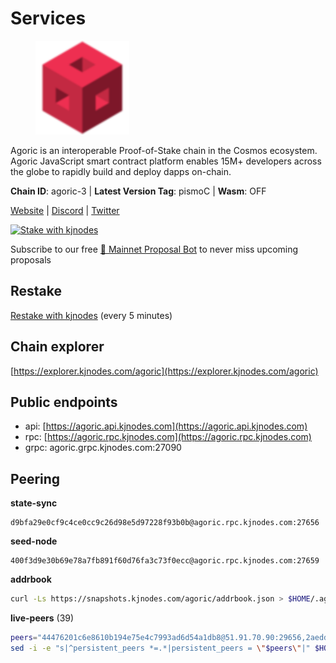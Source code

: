 # Services

<figure><img src="https://raw.githubusercontent.com/kj89/cosmos-images/main/logos/agoric.png" width="150" alt=""><figcaption></figcaption></figure>

Agoric is an interoperable Proof-of-Stake chain in the Cosmos ecosystem.  Agoric JavaScript smart contract platform enables 15M+ developers across the  globe to rapidly build and deploy dapps on-chain.

**Chain ID**: agoric-3 | **Latest Version Tag**: pismoC | **Wasm**: OFF

[Website](https://agoric.com) | [Discord](https://discord.com/invite/qDW8DRes4s) | [Twitter](https://twitter.com/agoric)

[![Stake with kjnodes](https://i.ibb.co/cr44Q8j/button-stake-with-kjnodes.png)](https://restake.app/agoric/agoricvaloper1ku5sm2twlsywdrp4wz3kfwgyrtqtp0lpr3nvk8)

Subscribe to our free [🤖 Mainnet Proposal Bot](https://t.me/kjnodes_proposal_bot) to never miss upcoming proposals

## Restake

[Restake with kjnodes](https://restake.app/agoric/agoricvaloper1ku5sm2twlsywdrp4wz3kfwgyrtqtp0lpr3nvk8) (every 5 minutes)
## Chain explorer
[https://explorer.kjnodes.com/agoric](https://explorer.kjnodes.com/agoric)

## Public endpoints

* api: [https://agoric.api.kjnodes.com](https://agoric.api.kjnodes.com)
* rpc: [https://agoric.rpc.kjnodes.com](https://agoric.rpc.kjnodes.com)
* grpc: agoric.grpc.kjnodes.com:27090

## Peering

**state-sync**

```text
d9bfa29e0cf9c4ce0cc9c26d98e5d97228f93b0b@agoric.rpc.kjnodes.com:27656
```

**seed-node**

```text
400f3d9e30b69e78a7fb891f60d76fa3c73f0ecc@agoric.rpc.kjnodes.com:27659
```

**addrbook**
```bash
curl -Ls https://snapshots.kjnodes.com/agoric/addrbook.json > $HOME/.agoric/config/addrbook.json
```

**live-peers** (39)
```bash
peers="44476201c6e8610b194e75e4c7993ad6d54a1db8@51.91.70.90:29656,2aedd7163a8ee725507e461b13fb90c091ee1c42@128.0.51.32:26656,d9bfa29e0cf9c4ce0cc9c26d98e5d97228f93b0b@65.109.88.38:27656,9837ffb0e6efb898b55e02f53005b95a727f32d1@18.142.177.75:26656,aea83f0d95f3732c700c7fd22f4afdf68f53e538@143.198.100.136:26656,a38a30c1dd31f63be2befd40b82964b215c3c288@165.22.251.28:26656,63bd6649f80362ce513027d99ef32c826fdbd259@45.9.62.136:26656,0464c8dded70d01f5ab50a8d6047a6b27ddf2ccd@84.244.95.232:26656,ca4c3b9d0cf78d934a3b972c328db2e4a9a66c42@64.32.40.114:26656,1bc9d0bc21a36cbe549088b49539b73e7580506b@89.58.3.166:26656,711f6f36a6ec3924b6d721de6adce604092e59f2@116.202.226.169:26656,0837c0dac0bb15e79e64207bb0fa5a9a6fa42ad4@178.62.116.62:26656,d56af8cb0716909f9b804e7dec8c1d34ae4eed16@65.108.142.81:26676,f095bb53006ebddcbbf29c8df70dddcba6419e36@142.93.145.13:26656,47c35c8137ad2098e0b2a79077fea93a530034d8@185.144.83.130:26656,9d2bf3feb8a0a95ccce16a94f926d1c5ddad5190@65.108.121.110:12656,0f642db2770d4dd3e0d030b2f14f1365e40f3b38@82.100.58.101:26657,1312bbbd4ed1e58b9e4eb1d7788187a4607915e9@165.22.199.234:26060,23fd78b96fc7f17b47fc4a0d442b0ec53faebd88@157.90.91.20:12656,6ba72731d54ded6d012fa7b02ae46e0c214b1e07@5.75.230.116:26656,8c30ee29afc4b77cf98222edcc3fe823cf1e8306@195.201.106.244:26656,8880e10d956bff921ef928794dcadcc22c7087b4@51.91.218.186:26656,b2406ba97421a9030bed25560c99b25965b6c336@135.181.2.54:26656,9e673680df593d841b0e09c49f87409654d84ae9@95.217.202.49:37656,e759de7a872eff293ab1316a0745eb5fdd5614f3@88.217.142.187:26656,5e0acd690771af91625095185f6081dd1bccdb8f@78.47.21.189:26656,0861af66b3f637db967120d690758ee08222794c@75.119.148.118:36656,71bd0265037393f31ee9947a8e32fa494e51b637@135.181.218.98:26656,ebc272824924ea1a27ea3183dd0b9ba713494f83@195.3.220.135:27106,16f2ad1b7f154d6f8751c0ab7453e24f32ee8db3@95.217.45.52:26656,03c7d68a1433dde6db1acbbdf98712609843cc8f@161.97.187.189:36656,aede0d57cd77051cf1270675fa770c22e8074501@64.32.40.117:26656,f8ff12a774770fea36beadb303ccffc86863c6ec@65.109.69.59:14456,d03a9974f14ae380fdb7caf46ec71ce5278f0356@34.72.231.9:26656,e70955351f601ea5be9a9bf41032949a777f31b3@207.244.255.229:10003,320dd22ee85e2b68f891b670331eb9fec9dc419e@80.64.208.63:26656,9ed68bef54712b46713ac755ab7a6e7ad30694ef@192.99.44.79:14456,90f39ace82550b0e3b0c63ac0435f1935baba725@65.109.35.50:20658,ade4d8bc8cbe014af6ebdf3cb7b1e9ad36f412c0@135.181.5.219:14456"
sed -i -e "s|^persistent_peers *=.*|persistent_peers = \"$peers\"|" $HOME/.agoric/config/config.toml
```
